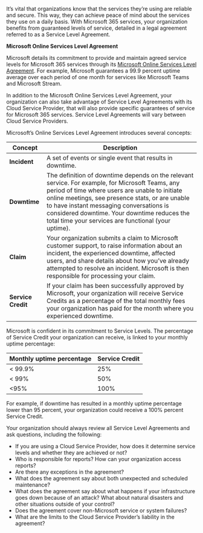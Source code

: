 It’s vital that organizations know that the services they’re using are reliable and secure. This way, they can achieve peace of mind about the services they use on a daily basis. With Microsoft 365 services, your organization benefits from guaranteed levels of service, detailed in a legal agreement referred to as a Service Level Agreement. 

**Microsoft Online Services Level Agreement**

Microsoft details its commitment to provide and maintain agreed service levels for Microsoft 365 services through its [Microsoft Online Services Level Agreement](https://docs.microsoft.com/office365/servicedescriptions/office-365-platform-service-description/service-level-agreement#microsoft-online-services-level-agreement). For example, Microsoft guarantees a 99.9 percent uptime average over each period of one month for services like Microsoft Teams and Microsoft Stream.

In addition to the Microsoft Online Services Level Agreement, your organization can also take advantage of Service Level Agreements with its Cloud Service Provider, that will also provide specific guarantees of service for Microsoft 365 services. Service Level Agreements will vary between Cloud Service Providers.

Microsoft’s Online Services Level Agreement introduces several concepts:

| Concept            | Description                                                  |
| ------------------ | ------------------------------------------------------------ |
| **Incident**       | A set of events or single event that results in downtime.    |
| **Downtime**       | The definition of downtime depends on the relevant  service. For example, for Microsoft Teams, any period of time where users are  unable to initiate online meetings, see presence stats, or are unable to have  instant messaging conversations is considered downtime. Your downtime reduces  the total time your services are functional (your uptime). |
| **Claim**          | Your organization submits a claim to Microsoft  customer support, to raise information about an incident, the experienced  downtime, affected users, and share details about how you’ve already  attempted to resolve an incident. Microsoft is then responsible for  processing your claim. |
| **Service Credit** | If your claim has been successfully approved by  Microsoft, your organization will receive Service Credits as a percentage of  the total monthly fees your organization has paid for the month where you  experienced downtime. |

Microsoft is confident in its commitment to Service Levels. The percentage of Service Credit your organization can receive, is linked to your monthly uptime percentage:

| **Monthly  uptime percentage** | **Service  Credit** |
| ------------------------------ | ------------------- |
| < 99.9%                        | 25%                 |
| < 99%                          | 50%                 |
| <95%                           | 100%                |

For example, if downtime has resulted in a monthly uptime percentage lower than 95 percent, your organization could receive a 100% percent Service Credit.

Your organization should always review all Service Level Agreements and ask questions, including the following:

- If you are using a Cloud Service Provider, how does it determine service levels and whether they are achieved or not?
- Who is responsible for reports? How can your organization access reports?
- Are there any exceptions in the agreement?
- What does the agreement say about both unexpected and scheduled maintenance?
- What does the agreement say about what happens if your infrastructure goes down because of an attack? What about natural disasters and other situations outside of your control?
- Does the agreement cover non-Microsoft service or system failures?
- What are the limits to the Cloud Service Provider’s liability in the agreement?
